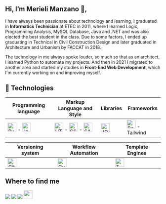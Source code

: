 ## Hi, I’m Merieli Manzano 👋,
<p>I have always been passionate about technology and learning, I graduated in <strong>Informatics Technician</strong> at ETEC in 2011, where I learned Logic, Programming Analysis, MySQL Database, Java and .NET and was also elected the best student in the class. Due to some factors, I ended up graduating in Technical in Civil Construction Design and later graduated in Architecture and Urbanism by FACCAT in 2018.</p>
<p>The technology in me always spoke louder, so much so that as an architect, I learned Python to automate my projects. And then in 2021 I migrated to another area and started my studies in <strong>Front-End Web Development</strong>, which I'm currently working on and improving myself.</p>

## 🚀 Technologies
| Programming language | Markup Language and Style | Libraries | Frameworks |
| -------------------- | ------------------------- | --------- | ---------- |
| <img src="https://img.shields.io/badge/Python-14354C?style=for-the-badge&logo=python&logoColor=white" target="_blank" height="28px" alt="Python"> - <img src="https://img.shields.io/badge/JavaScript-323330?style=for-the-badge&logo=javascript&logoColor=F7DF1E" target="_blank" height="28px" alt="JavaScript"> | <img src="https://img.shields.io/badge/HTML5-E34F26?style=for-the-badge&logo=html5&logoColor=white" target="_blank" height="28px" alt="HTML5"> - <img src="https://img.shields.io/badge/CSS3-1572B6?style=for-the-badge&logo=css3&logoColor=white" target="_blank" height="28px" alt="CSS3"> - <img src="https://img.icons8.com/color/48/000000/sass.png" height="28px" alt="SASS"> | <img src="https://img.icons8.com/external-tal-revivo-shadow-tal-revivo/24/000000/external-jquery-is-a-javascript-library-designed-to-simplify-html-logo-shadow-tal-revivo.png" height="28px" alt="JQuery"> | <img src="https://img.icons8.com/color/50/000000/bootstrap.png" height="28px" alt="Bootstrap"> - Tailwind |

| Versioning system | Workflow Automation | Template Engines |
| ----------------- | ------------------- | ---------------- |
| <img src="https://img.icons8.com/color/48/000000/git.png" target="_blank" height="28px" alt="Git"> | <img src="https://img.icons8.com/external-tal-revivo-shadow-tal-revivo/24/000000/external-gulp-an-open-source-javascript-toolkit-by-fractal-innovations-logo-shadow-tal-revivo.png" height="28px" alt="Gulp"> | <img src="https://cdn.icon-icons.com/icons2/2107/PNG/512/file_type_twig_icon_130109.png" target="_blank" height="28px" alt="TWIG template engine for PHP"> |

## Where to find me 
<div height="28px"> 
  <a href="https://instagram.com/merieli.manzano" target="_blank"><img src="https://img.shields.io/badge/-Instagram-%23E4405F?style=for-the-badge&logo=instagram&logoColor=white" target="_blank"></a>
   <a href = "mailto:merieli.dev@gmail.com"><img src="https://img.shields.io/badge/-Gmail-%23333?style=for-the-badge&logo=gmail&logoColor=white" target="_blank"></a>
   <a href="https://www.linkedin.com/in/merielialbergardi" target="_blank"><img src="https://img.shields.io/badge/-LinkedIn-%230077B5?style=for-the-badge&logo=linkedin&logoColor=white" target="_blank"></a>  
  <a href="https://t.me/merielimanzano" target="_blank"><img src="https://cdn.icon-icons.com/icons2/2530/PNG/512/telegram_button_icon_151837.png" target="_blank" height="28px"></a>  
</div>
